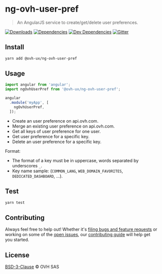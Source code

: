 # ng-ovh-user-pref

> An AngularJS service to create/get/delete user preferences.

[![Downloads](https://badgen.net/npm/dt/@ovh-ux/ng-ovh-user-pref)](https://npmjs.com/package/@ovh-ux/ng-ovh-user-pref) [![Dependencies](https://badgen.net/david/dep/ovh-ux/ng-ovh-user-pref)](https://npmjs.com/package/@ovh-ux/ng-ovh-user-pref?activeTab=dependencies) [![Dev Dependencies](https://badgen.net/david/dev/ovh-ux/ng-ovh-user-pref)](https://npmjs.com/package/@ovh-ux/ng-ovh-user-pref?activeTab=dependencies) [![Gitter](https://badgen.net/badge/gitter/ovh-ux/blue?icon=gitter)](https://gitter.im/ovh/ux)

## Install

```sh
yarn add @ovh-ux/ng-ovh-user-pref
```

## Usage

```js
import angular from 'angular';
import ngOvhUserPref from '@ovh-ux/ng-ovh-user-pref';

angular
  .module('myApp', [
    ngOvhUserPref,
  ]);
```

- Create an user preference on api.ovh.com.
- Merge an existing user preference on api.ovh.com.
- Get all keys of user preference for one user.
- Get user preference for a specific key.
- Delete an user preference for a specific key.

Format:
- The format of a key must be in uppercase, words separated by underscores `_`.
- Key name sample: (`COMMON_LANG`, `WEB_DOMAIN_FAVORITES`, `DEDICATED_DASHBOARD`, ...).

## Test

```sh
yarn test
```

## Contributing

Always feel free to help out! Whether it's [filing bugs and feature requests](https://github.com/ovh-ux/ng-ovh-user-pref/issues/new) or working on some of the [open issues](https://github.com/ovh-ux/ng-ovh-user-pref/issues), our [contributing guide](CONTRIBUTING.md) will help get you started.

## License

[BSD-3-Clause](LICENSE) © OVH SAS
